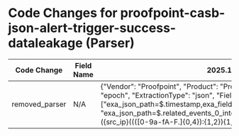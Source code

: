 # Code Changes for proofpoint-casb-json-alert-trigger-success-dataleakage (Parser)

| Code Change | Field Name | 2025.11.1 | 2025.12.1 |
|-------------|------------|-----------|------------|
| removed_parser | N/A | {"Vendor": "Proofpoint", "Product": "Proofpoint CASB", "TimeFormat": "epoch", "ExtractionType": "json", "Fields": ["exa_json_path=$.timestamp,exa_field_name=time", "exa_json_path=$.related_events_0_intelligence_0_ip_address,exa_regex=({src_ip}((([0-9a-fA-F.]{0,4}):{1,2}){1,7}([0-9a-fA-F]){0,4})|(((25[0-5]|(2[0-4]|1\d|[0-9]|)\d)\.?\b){4}))(:({src_port}\d+))?", "exa_json_path=$.title,exa_field_name=alert_name", "exa_json_path=$.severity,exa_field_name=alert_severity", "exa_json_path=$.sub_type,exa_field_name=alert_type", "exa_json_path=$.related_events_0_event_classification_category,exa_field_name=event_name", "exa_json_path=$.related_events_0_full_name,exa_field_name=full_name", "exa_json_path=$.related_events_0_user_email,exa_regex=({email_address}([A-Za-z0-9]+[!#$%&'+\/=?^_`~.\-])*[A-Za-z0-9]+@({email_domain}[^\]\s\"\\,;\|]+\.[^\]\s\"\\,;\|]+))", "exa_json_path=$.id,exa_field_name=alert_id", "exa_json_path=$.description,exa_field_name=additional_info", "exa_json_path=$.related_events_0_cloud_service,exa_field_name=target", "exa_json_path=$.related_events_0_user_agent,exa_field_name=user_agent"], "Name": "proofpoint-casb-json-alert-trigger-success-dataleakage", "Conditions": ["\"sub_type\": \"Data Leakage\"", "\"related_events_0_event_id\":", "\"related_events_0_user_email\":", "\"severity\":"], "DupFields": ["alert_name->policy_name"], "ParserVersion": "v1.0.0"} | N/A |